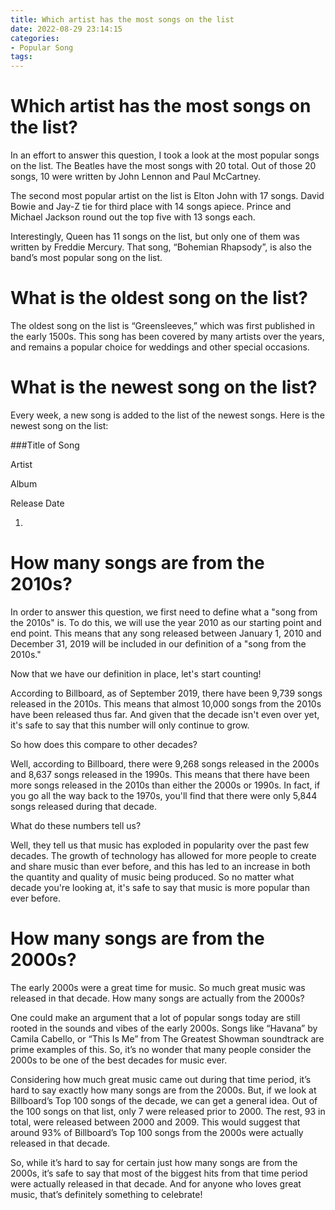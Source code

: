 ```yaml
---
title: Which artist has the most songs on the list
date: 2022-08-29 23:14:15
categories:
- Popular Song
tags:
---
```



#  Which artist has the most songs on the list?

In an effort to answer this question, I took a look at the most popular songs on the list. The Beatles have the most songs with 20 total. Out of those 20 songs, 10 were written by John Lennon and Paul McCartney.

The second most popular artist on the list is Elton John with 17 songs. David Bowie and Jay-Z tie for third place with 14 songs apiece. Prince and Michael Jackson round out the top five with 13 songs each.

Interestingly, Queen has 11 songs on the list, but only one of them was written by Freddie Mercury. That song, “Bohemian Rhapsody”, is also the band’s most popular song on the list.

#  What is the oldest song on the list?

The oldest song on the list is “Greensleeves,” which was first published in the early 1500s. This song has been covered by many artists over the years, and remains a popular choice for weddings and other special occasions.

#  What is the newest song on the list?

Every week, a new song is added to the list of the newest songs. Here is the newest song on the list:

###Title of Song

Artist

Album

Release Date

1. 

 

 

 



#  How many songs are from the 2010s?

In order to answer this question, we first need to define what a "song from the 2010s" is. To do this, we will use the year 2010 as our starting point and end point. This means that any song released between January 1, 2010 and December 31, 2019 will be included in our definition of a "song from the 2010s."

Now that we have our definition in place, let's start counting!

According to Billboard, as of September 2019, there have been 9,739 songs released in the 2010s. This means that almost 10,000 songs from the 2010s have been released thus far. And given that the decade isn't even over yet, it's safe to say that this number will only continue to grow.

So how does this compare to other decades?

Well, according to Billboard, there were 9,268 songs released in the 2000s and 8,637 songs released in the 1990s. This means that there have been more songs released in the 2010s than either the 2000s or 1990s. In fact, if you go all the way back to the 1970s, you'll find that there were only 5,844 songs released during that decade.

What do these numbers tell us?

Well, they tell us that music has exploded in popularity over the past few decades. The growth of technology has allowed for more people to create and share music than ever before, and this has led to an increase in both the quantity and quality of music being produced. So no matter what decade you're looking at, it's safe to say that music is more popular than ever before.

#  How many songs are from the 2000s?

The early 2000s were a great time for music. So much great music was released in that decade. How many songs are actually from the 2000s?

One could make an argument that a lot of popular songs today are still rooted in the sounds and vibes of the early 2000s. Songs like “Havana” by Camila Cabello, or “This Is Me” from The Greatest Showman soundtrack are prime examples of this. So, it’s no wonder that many people consider the 2000s to be one of the best decades for music ever.

Considering how much great music came out during that time period, it’s hard to say exactly how many songs are from the 2000s. But, if we look at Billboard’s Top 100 songs of the decade, we can get a general idea. Out of the 100 songs on that list, only 7 were released prior to 2000. The rest, 93 in total, were released between 2000 and 2009. This would suggest that around 93% of Billboard’s Top 100 songs from the 2000s were actually released in that decade.

So, while it’s hard to say for certain just how many songs are from the 2000s, it’s safe to say that most of the biggest hits from that time period were actually released in that decade. And for anyone who loves great music, that’s definitely something to celebrate!